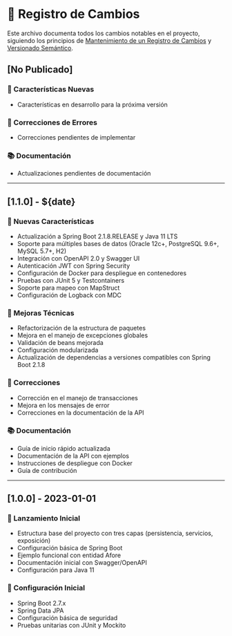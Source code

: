 # 📜 Registro de Cambios

Este archivo documenta todos los cambios notables en el proyecto, siguiendo los principios de [Mantenimiento de un Registro de Cambios](https://keepachangelog.com/es-ES/1.0.0/) y [Versionado Semántico](https://semver.org/spec/v2.0.0.html).

## [No Publicado]

### 🚀 Características Nuevas
- Características en desarrollo para la próxima versión

### 🐛 Correcciones de Errores
- Correcciones pendientes de implementar

### 📚 Documentación
- Actualizaciones pendientes de documentación

---

## [1.1.0] - ${date}

### 🚀 Nuevas Características
- Actualización a Spring Boot 2.1.8.RELEASE y Java 11 LTS
- Soporte para múltiples bases de datos (Oracle 12c+, PostgreSQL 9.6+, MySQL 5.7+, H2)
- Integración con OpenAPI 2.0 y Swagger UI
- Autenticación JWT con Spring Security
- Configuración de Docker para despliegue en contenedores
- Pruebas con JUnit 5 y Testcontainers
- Soporte para mapeo con MapStruct
- Configuración de Logback con MDC

### 🔧 Mejoras Técnicas
- Refactorización de la estructura de paquetes
- Mejora en el manejo de excepciones globales
- Validación de beans mejorada
- Configuración modularizada
- Actualización de dependencias a versiones compatibles con Spring Boot 2.1.8

### 🐛 Correcciones
- Corrección en el manejo de transacciones
- Mejora en los mensajes de error
- Correcciones en la documentación de la API

### 📚 Documentación
- Guía de inicio rápido actualizada
- Documentación de la API con ejemplos
- Instrucciones de despliegue con Docker
- Guía de contribución

---

## [1.0.0] - 2023-01-01

### 🚀 Lanzamiento Inicial
- Estructura base del proyecto con tres capas (persistencia, servicios, exposición)
- Configuración básica de Spring Boot
- Ejemplo funcional con entidad Afore
- Documentación inicial con Swagger/OpenAPI
- Configuración para Java 11

### 🔧 Configuración Inicial
- Spring Boot 2.7.x
- Spring Data JPA
- Configuración básica de seguridad
- Pruebas unitarias con JUnit y Mockito
